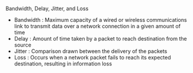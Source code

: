 Bandwidth, Delay, Jitter, and Loss
- Bandwidth : Maximum capacity of a wired or wireless communications link to transmit data over a network connection in a given amount of time
- Delay :  Amount of time taken by a packet to reach destination from the source
- Jitter : Comparison drawn between the delivery of the packets
- Loss : Occurs when a network packet fails to reach its expected destination, resulting in information loss